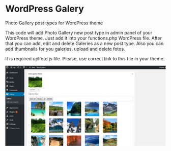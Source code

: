 # WordPress Galery
Photo Gallery post types for WordPress theme

This code will add Photo Gallery new post type in admin panel of your WordPress theme.
Just add it into your functions.php WordPress file. 
After that you can add, edit and delete Galeries as a new post type. Also you
can add thumbnails for you galeries, upload and delete fotos.

It is required uplfoto.js file. Please, use correct link to this file in your theme.

![Иллюстрация к проекту](https://github.com/knigamaxim/WordPress-Galery/raw/master/img/screen.jpg)
